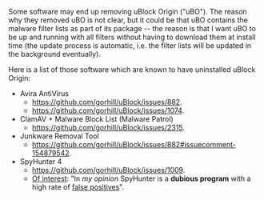 Some software may end up removing uBlock Origin ("uBO"). The reason why they removed uBO is not clear, but it could be that uBO contains the malware filter lists as part of its package -- the reason is that I want uBO to be up and running with all filters without having to download them at install time (the update process is automatic, i.e. the filter lists will be updated in the background eventually).

Here is a list of those software which are known to have uninstalled uBlock Origin:

- Avira AntiVirus
    - <https://github.com/gorhill/uBlock/issues/882>.
    - <https://github.com/gorhill/uBlock/issues/1074>.
- ClamAV + Malware Block List (Malware Patrol)
    - <https://github.com/gorhill/uBlock/issues/2315>.
- Junkware Removal Tool
    - <https://github.com/gorhill/uBlock/issues/882#issuecomment-154879542>.
- SpyHunter 4
    - <https://github.com/gorhill/uBlock/issues/1009>.
    - [Of interest](http://www.bleepingcomputer.com/forums/t/550005/spyhunter-vs-malwarebytes-vs-iobit/#entry3491488): "In _my opinion_ SpyHunter is a **dubious program** with a high rate of [false positives](https://www.mywot.com/en/scorecard/enigmasoftware.com)".
